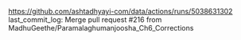 https://github.com/ashtadhyayi-com/data/actions/runs/5038631302
last_commit_log: Merge pull request #216 from MadhuGeethe/Paramalaghumanjoosha_Ch6_Corrections